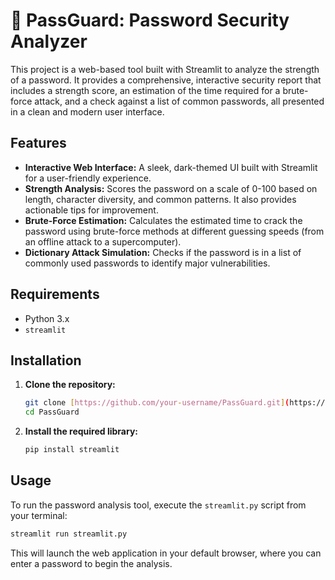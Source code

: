 # 🔐 PassGuard: Password Security Analyzer

This project is a web-based tool built with Streamlit to analyze the strength of a password. It provides a comprehensive, interactive security report that includes a strength score, an estimation of the time required for a brute-force attack, and a check against a list of common passwords, all presented in a clean and modern user interface.

## Features

* **Interactive Web Interface:** A sleek, dark-themed UI built with Streamlit for a user-friendly experience.
* **Strength Analysis:** Scores the password on a scale of 0-100 based on length, character diversity, and common patterns. It also provides actionable tips for improvement.
* **Brute-Force Estimation:** Calculates the estimated time to crack the password using brute-force methods at different guessing speeds (from an offline attack to a supercomputer).
* **Dictionary Attack Simulation:** Checks if the password is in a list of commonly used passwords to identify major vulnerabilities.

## Requirements

* Python 3.x
* `streamlit`

## Installation

1.  **Clone the repository:**
    ```bash
    git clone [https://github.com/your-username/PassGuard.git](https://github.com/your-username/PassGuard.git)
    cd PassGuard
    ```

2.  **Install the required library:**
    ```bash
    pip install streamlit
    ```

## Usage

To run the password analysis tool, execute the `streamlit.py` script from your terminal:

```bash
streamlit run streamlit.py
````

This will launch the web application in your default browser, where you can enter a password to begin the analysis.

